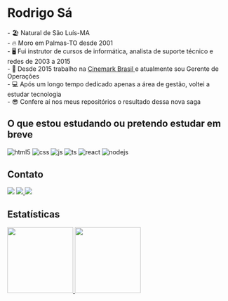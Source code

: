   <h1> Rodrigo Sá </h1> 
  <div>
  <p style=font-size: 14px>
  - 🏖️ Natural de São Luís-MA<br>
  - 🔥  Moro em Palmas-TO desde 2001<br>
  - 🖥️ Fui instrutor de cursos de informática, analista de suporte técnico e redes de 2003 a 2015<br>
  - 🎥 Desde 2015 trabalho na <a href="https://cinemark.com.br"> Cinemark Brasil </a> e atualmente sou Gerente de Operações<br>
  - 💻 Após um longo tempo dedicado apenas a área de gestão, voltei a estudar tecnologia<br>
  - 😎 Confere aí nos meus repositórios o resultado dessa nova saga <br>
  </p>
  </div>

  <div>
      <h2>O que estou estudando ou pretendo estudar em breve</h2>
    
  <img align="center" alt="html5" src="https://img.shields.io/badge/HTML5-E34F26?style=for-the-badge&logo=html5&logoColor=white" />
  <img align="center" alt="css" src="https://img.shields.io/badge/CSS3-1572B6?style=for-the-badge&logo=css3&logoColor=white" />
  <img align="center" alt="js" src="https://img.shields.io/badge/JavaScript-F7DF1E?style=for-the-badge&logo=javascript&logoColor=black" />
  <img align="center" alt="ts" src="https://img.shields.io/badge/TypeScript-007ACC?style=for-the-badge&logo=typescript&logoColor=white" />
  <img align="center" alt="react" src="https://img.shields.io/badge/React-20232A?style=for-the-badge&logo=react&logoColor=61DAFB" />
  <img align="center" alt="nodejs" src="https://img.shields.io/badge/Node.js-43853D?style=for-the-badge&logo=node.js&logoColor=white" />

  </div>
  
  <div>
    <h2>Contato</h2>
     <span>
       <a href="https://instagram.com/eurodrigosa" target="_blank"><img src="https://img.shields.io/badge/-Instagram-%23E4405F?style=for-the-badge&logo=instagram&logoColor=white" target="_blank"></a>
      </span>
        <a href = "mailto:rodrigoleo@gmail.com"><img src="https://img.shields.io/badge/Gmail-D14836?style=for-the-badge&logo=gmail&logoColor=white" target="_blank">          </a>
    <span>
        <a href="https://www.linkedin.com/in/eurodrigosa" target="_blank"><img src="https://img.shields.io/badge/-LinkedIn-%230077B5?style=for-the-badge&logo=linkedin&logoColor=white" target="_blank"></a>   
      </span>
     
  </div>
             
  <div>
    <h2>Estatísticas </h2>
      <a href="https://github.com/eurodrigosa">
      <img height="150em" src="https://github-readme-stats.vercel.app/api?username=eurodrigosa&show_icons=true&theme=tokyonight&include_all_commits=true&count_private=true"/>
      <img height="150em" src="https://github-readme-stats.vercel.app/api/top-langs/?username=eurodrigosa&layout=compact&langs_count=7&theme=tokyonight"/>
  </div>
